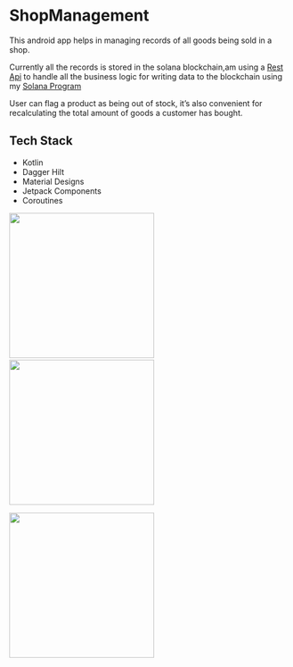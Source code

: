 # ShopManagement

This android app helps in managing records of all goods being sold in a shop.

Currently all the records is stored in the solana blockchain,am using a [Rest Api](https://github.com/JusticeEli/shop-manager-api#readme) to handle all the business logic for writing data to the blockchain using my [Solana Program](https://github.com/JusticeEli/shop-manager#readme)





User can flag a product as being out of stock, it’s also
convenient for recalculating the total amount of goods a customer has bought.

## Tech Stack
- Kotlin
- Dagger Hilt
- Material Designs
- Jetpack Components
- Coroutines


<img src="https://user-images.githubusercontent.com/63531125/107875434-e1792d00-6ed0-11eb-9024-25755d4760f1.jpeg" width =260/>&emsp;
<img src="https://user-images.githubusercontent.com/63531125/107875435-e211c380-6ed0-11eb-84a5-d405d77b88d4.jpeg" width =260/>

<img src="https://user-images.githubusercontent.com/63531125/107875440-e3db8700-6ed0-11eb-817d-43a01d360155.jpeg" width =260/>



